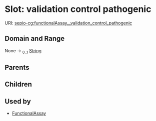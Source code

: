 
# Slot: validation control pathogenic




URI: [sepio-cg:functionalAssay__validation_control_pathogenic](http://purl.obolibrary.org/obo/SEPIOCG_functionalAssay__validation_control_pathogenic)


## Domain and Range

None &#8594;  <sub>0..1</sub> [String](types/String.md)

## Parents


## Children


## Used by

 * [FunctionalAssay](FunctionalAssay.md)
